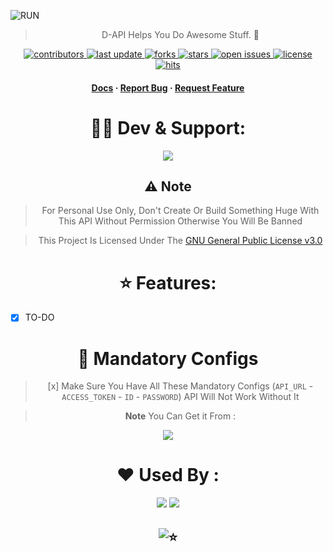 ![RUN](https://graph.org/file/11b254f8c9f750d04a073.jpg)

<div align="center">

> D-API Helps You Do Awesome Stuff. 🚀

<!-- Badges -->
<p>
  <a href="https://github.com/AmineSoukara/DAMIEN-API/graphs/contributors">
    <img src="https://img.shields.io/github/contributors/aminesoukara/DAMIEN-API" alt="contributors" />
  </a>
  <a href="">
    <img src="https://img.shields.io/github/last-commit/aminesoukara/DAMIEN-API" alt="last update" />
  </a>
  <a href="https://github.com/AmineSoukara/DAMIEN-API/network/members">
    <img src="https://img.shields.io/github/forks/aminesoukara/DAMIEN-API" alt="forks" />
  </a>
  <a href="https://github.com/AmineSoukara/DAMIEN-API/stargazers">
    <img src="https://img.shields.io/github/stars/aminesoukara/DAMIEN-API" alt="stars" />
  </a>
  <a href="https://github.com/AmineSoukara/DAMIEN-API/issues/">
    <img src="https://img.shields.io/github/issues/aminesoukara/DAMIEN-API" alt="open issues" />
  </a>
  <a href="https://github.com/AmineSoukara/DAMIEN-API/blob/main/LICENSE">
    <img src="https://img.shields.io/github/license/aminesoukara/DAMIEN-API.svg" alt="license" />
  </a>
  <a href="https://github.com/AmineSoukara/DAMIEN-API">
    <img src="https://hits.seeyoufarm.com/api/count/incr/badge.svg?url=https%3A%2F%2Fgithub.com%2FAmineSoukara%2FDAMIEN-API&count_bg=%23FF0000&title_bg=%23555555&icon=tinder.svg&icon_color=%23FF0000&title=Hits&edge_flat=false" alt="hits" />
  </a>
</p>

<h4>
    <a href="https://d-api-8ebc31edc170.herokuapp.com/docs">Docs</a>
  <span> · </span>
    <a href="https://github.com/AmineSoukara/DAMIEN-API/issues/">Report Bug</a>
  <span> · </span>
    <a href="https://github.com/AmineSoukara/DAMIEN-API/issues/">Request Feature</a>
  </h4>
</div>

##

<div align="center">

# 👨‍💻 Dev & Support:
<a href="https://bio.link/aminesoukara"><img src="https://img.shields.io/badge/@AmineSoukara-000000?style=flat&logo=messenger&logoColor=white?logoWidth=100"></a>


##

## ⚠️ **Note**
>  For Personal Use Only, Don't Create Or Build Something Huge With This API Without Permission Otherwise You Will Be Banned

> This Project Is Licensed Under The [GNU General Public License v3.0](https://github.com/AmineSoukara/Damien-Api/blob/main/LICENSE)

##

# ⭐️ Features:
<div align="left">

* [x] TO-DO

<div align="center">

##

# 🎰 Mandatory Configs 

> [x] Make Sure You Have All These Mandatory Configs (```API_URL``` - ```ACCESS_TOKEN``` - ```ID``` - ```PASSWORD```) API Will Not Work Without It

> **Note**
> You Can Get it From :
> <div align="center">
<a href="https://t.me/DamienRobot"><img src="https://img.shields.io/badge/@DamienRobot-FFFF00?style=flat&logo=telegram&logoColor=white?logoWidth=100"></a>
##
  
# ❤️ Used By :

<a href="https://t.me/N1TVsBot"><img src="https://img.shields.io/badge/@N1TVsBot-FF0000?style=flat&logo=telegram&logoColor=black"></a> <a href="https://t.me/DezAltyBot"><img src="https://img.shields.io/badge/@DezAltyBot-7F00FF?style=flat&logo=telegram&logoColor=black"></a>

##

## ![⭐️](https://telegra.ph/file/b132a131aabe2106bd335.gif)

